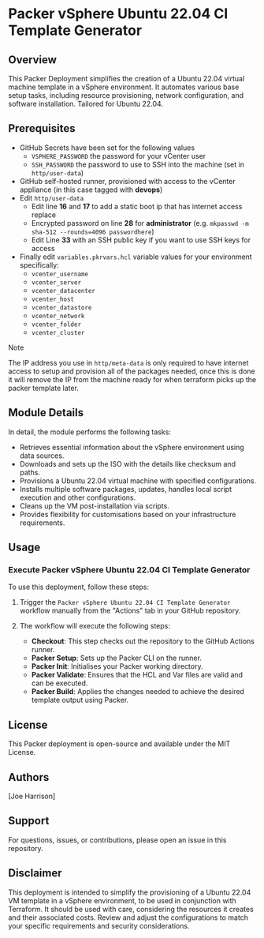 # Packer vSphere Ubuntu 22.04 CI Template Generator

## Overview

This Packer Deployment simplifies the creation of a Ubuntu 22.04 virtual machine template in a vSphere environment. It automates various base setup tasks, including resource provisioning, network configuration, and software installation. Tailored for Ubuntu 22.04.

## Prerequisites
- GitHub Secrets have been set for the following values
   - `VSPHERE_PASSWORD` the password for your vCenter user
   - `SSH_PASSWORD` the password to use to SSH into the machine (set in `http/user-data`)
- GitHub self-hosted runner, provisioned with access to the vCenter appliance (in this case tagged with **devops**)
-  Edit `http/user-data` 
    -  Edit line **16** and **17** to add a static boot ip that has internet access replace
    -  Encrypted password on line **28** for **administrator** (e.g. `mkpasswd -m sha-512 --rounds=4096 passwordhere`)
    -  Edit Line **33** with an SSH public key if you want to use SSH keys for access
- Finally edit `variables.pkrvars.hcl` variable values for your environment specifically:
    - `vcenter_username`    
    - `vcenter_server`  
    - `vcenter_datacenter`
    - `vcenter_host`  
    - `vcenter_datastore`  
    - `vcenter_network`  
    - `vcenter_folder`  
    - `vcenter_cluster`  

> [!NOTE]  
> The IP address you use in `http/meta-data` is only required to have internet access to setup and provision all of the packages needed, once this is done it will remove the IP from the machine ready for when terraform picks up the packer template later.

## Module Details

In detail, the module performs the following tasks:

- Retrieves essential information about the vSphere environment using data sources.
- Downloads and sets up the ISO with the details like checksum and paths.
- Provisions a Ubuntu 22.04 virtual machine with specified configurations.
- Installs multiple software packages, updates, handles local script execution and other configurations.
- Cleans up the VM post-installation via scripts.
- Provides flexibility for customisations based on your infrastructure requirements.

## Usage

### Execute Packer vSphere Ubuntu 22.04 CI Template Generator

To use this deployment, follow these steps:

1. Trigger the `Packer vSphere Ubuntu 22.04 CI Template Generator` workflow manually from the "Actions" tab in your GitHub repository.

2. The workflow will execute the following steps:

   - **Checkout**: This step checks out the repository to the GitHub Actions runner.
   - **Packer Setup**: Sets up the Packer CLI on the runner.
   - **Packer Init**: Initialises your Packer working directory.
   - **Packer Validate**: Ensures that the HCL and Var files are valid and can be executed.
   - **Packer Build**: Applies the changes needed to achieve the desired template output using Packer.

## License

This Packer deployment is open-source and available under the MIT License.

## Authors

[Joe Harrison]

## Support

For questions, issues, or contributions, please open an issue in this repository.

## Disclaimer

This deployment is intended to simplify the provisioning of a Ubuntu 22.04 VM template in a vSphere environment, to be used in conjunction with Terraform. It should be used with care, considering the resources it creates and their associated costs. Review and adjust the configurations to match your specific requirements and security considerations.
